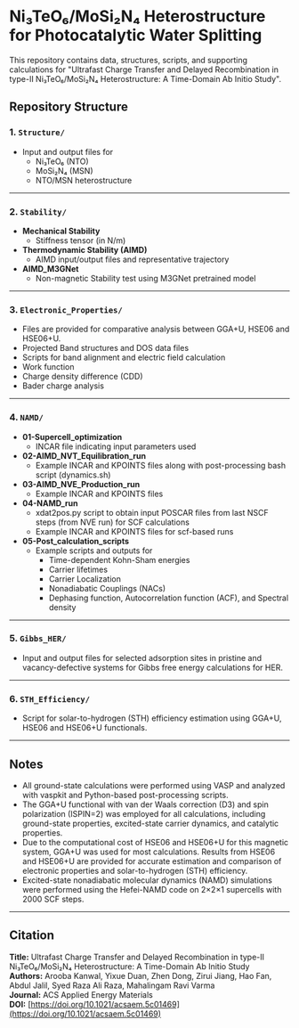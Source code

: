 # Ni₃TeO₆/MoSi₂N₄ Heterostructure for Photocatalytic Water Splitting

This repository contains data, structures, scripts, and supporting calculations for "Ultrafast Charge Transfer and Delayed Recombination in type-II 
Ni₃TeO₆/MoSi₂N₄ Heterostructure: A Time-Domain Ab Initio Study".

## Repository Structure

### 1. `Structure/`
- Input and output files for
  - Ni₃TeO₆ (NTO)
  - MoSi₂N₄ (MSN)
  - NTO/MSN heterostructure

---

### 2. `Stability/`
- **Mechanical Stability**
  - Stiffness tensor (in N/m)
- **Thermodynamic Stability (AIMD)**
  - AIMD input/output files and representative trajectory
- **AIMD_M3GNet**
  - Non-magnetic Stability test using M3GNet pretrained model

---

### 3. `Electronic_Properties/`
- Files are provided for comparative analysis between GGA+U, HSE06 and HSE06+U.
- Projected Band structures and DOS data files
- Scripts for band alignment and electric field calculation
- Work function
- Charge density difference (CDD)
- Bader charge analysis

---

### 4. `NAMD/`
- **01-Supercell_optimization**
  - INCAR file indicating input parameters used
- **02-AIMD_NVT_Equilibration_run**
  - Example INCAR and KPOINTS files along with post-processing bash script (dynamics.sh)
- **03-AIMD_NVE_Production_run**
  - Example INCAR and KPOINTS files
- **04-NAMD_run**
  - xdat2pos.py script to obtain input POSCAR files from last NSCF steps (from NVE run) for SCF calculations
  - Example INCAR and KPOINTS files for scf-based runs
- **05-Post_calculation_scripts**
  - Example scripts and outputs for
    - Time-dependent Kohn-Sham energies
    - Carrier lifetimes
    - Carrier Localization
    - Nonadiabatic Couplings (NACs)
    - Dephasing function, Autocorrelation function (ACF), and Spectral density 

---

### 5. `Gibbs_HER/`
- Input and output files for selected adsorption sites in pristine and vacancy-defective systems for Gibbs free energy calculations for HER.

---

### 6. `STH_Efficiency/`
- Script for solar-to-hydrogen (STH) efficiency estimation using GGA+U, HSE06 and HSE06+U functionals.

---

## Notes
- All ground-state calculations were performed using VASP and analyzed with vaspkit and Python-based post-processing scripts.  
- The GGA+U functional with van der Waals correction (D3) and spin polarization (ISPIN=2) was employed for all calculations, including ground-state properties, excited-state carrier dynamics, and catalytic properties.  
- Due to the computational cost of HSE06 and HSE06+U for this magnetic system, GGA+U was used for most calculations. Results from HSE06 and HSE06+U are provided for accurate estimation and comparison of electronic properties and solar-to-hydrogen (STH) efficiency.  
- Excited-state nonadiabatic molecular dynamics (NAMD) simulations were performed using the Hefei-NAMD code on 2×2×1 supercells with 2000 SCF steps.

---

## Citation
**Title:** Ultrafast Charge Transfer and Delayed Recombination in type-II Ni₃TeO₆/MoSi₂N₄ Heterostructure: A Time-Domain Ab Initio Study  
**Authors:** Arooba Kanwal, Yixue Duan, Zhen Dong, Zirui Jiang, Hao Fan, Abdul Jalil, Syed Raza Ali Raza, Mahalingam Ravi Varma  
**Journal:** ACS Applied Energy Materials  
**DOI:** [https://doi.org/10.1021/acsaem.5c01469](https://doi.org/10.1021/acsaem.5c01469)
